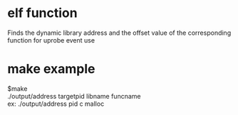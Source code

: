 # elf function
Finds the dynamic library address and the offset value of the corresponding function for uprobe event use
# make example
$make  
./output/address targetpid libname funcname  
ex: ./output/address pid c malloc

